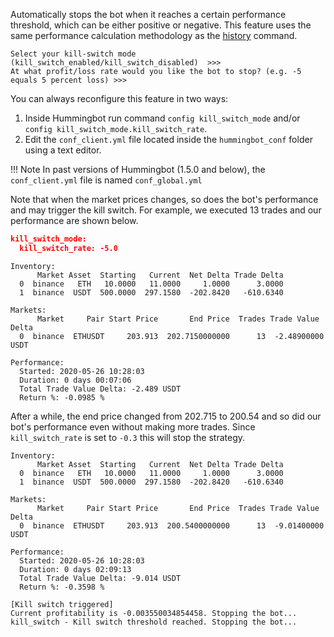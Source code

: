 Automatically stops the bot when it reaches a certain performance threshold, which can be either positive or negative. This feature uses the same performance calculation methodology as the [history](/operation/history/) command.

```
Select your kill-switch mode (kill_switch_enabled/kill_switch_disabled)  >>>
At what profit/loss rate would you like the bot to stop? (e.g. -5 equals 5 percent loss) >>>
```

You can always reconfigure this feature in two ways:

1. Inside Hummingbot run command `config kill_switch_mode` and/or `config kill_switch_mode.kill_switch_rate`.
2. Edit the `conf_client.yml` file located inside the `hummingbot_conf` folder using a text editor.

!!! Note
    In past versions of Hummingbot (1.5.0 and below), the `conf_client.yml` file is named `conf_global.yml`

Note that when the market prices changes, so does the bot's performance and may trigger the kill switch. For example, we executed 13 trades and our performance are shown below.

```json
kill_switch_mode:
  kill_switch_rate: -5.0
```

```
Inventory:
      Market Asset  Starting   Current  Net Delta Trade Delta
  0  binance   ETH   10.0000   11.0000     1.0000      3.0000
  1  binance  USDT  500.0000  297.1580  -202.8420   -610.6340

Markets:
      Market     Pair Start Price       End Price  Trades Trade Value Delta
  0  binance  ETHUSDT     203.913  202.7150000000      13  -2.48900000 USDT

Performance:
  Started: 2020-05-26 10:28:03
  Duration: 0 days 00:07:06
  Total Trade Value Delta: -2.489 USDT
  Return %: -0.0985 %
```

After a while, the end price changed from 202.715 to 200.54 and so did our bot's performance even without making more trades. Since `kill_switch_rate` is set to `-0.3` this will stop the strategy.

```
Inventory:
      Market Asset  Starting   Current  Net Delta Trade Delta
  0  binance   ETH   10.0000   11.0000     1.0000      3.0000
  1  binance  USDT  500.0000  297.1580  -202.8420   -610.6340

Markets:
      Market     Pair Start Price       End Price  Trades Trade Value Delta
  0  binance  ETHUSDT     203.913  200.5400000000      13  -9.01400000 USDT

Performance:
  Started: 2020-05-26 10:28:03
  Duration: 0 days 02:09:13
  Total Trade Value Delta: -9.014 USDT
  Return %: -0.3598 %
```

```
[Kill switch triggered]
Current profitability is -0.003550034854458‬. Stopping the bot...
kill_switch - Kill switch threshold reached. Stopping the bot...
```
